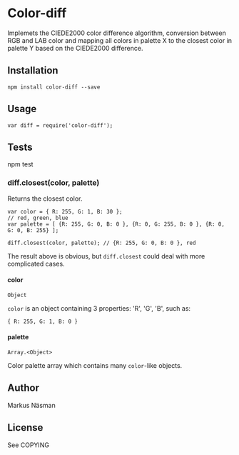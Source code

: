 # Color-diff
Implemets the CIEDE2000 color difference algorithm, conversion between RGB and LAB color and mapping all colors in palette X to the closest color in palette Y based on the CIEDE2000 difference.

## Installation

	npm install color-diff --save
	
## Usage
	
	var diff = require('color-diff');

## Tests

  npm test

### diff.closest(color, palette)

Returns the closest color.

	var color = { R: 255, G: 1, B: 30 };
	// red, green, blue
	var palette = [ {R: 255, G: 0, B: 0 }, {R: 0, G: 255, B: 0 }, {R: 0, G: 0, B: 255} ];
	
	diff.closest(color, palette); // {R: 255, G: 0, B: 0 }, red
	
The result above is obvious, but `diff.closest` could deal with more complicated cases.

#### color
`Object`

`color` is an object containing 3 properties: 'R', 'G', 'B', such as:
	
	{ R: 255, G: 1, B: 0 }
	

#### palette

`Array.<Object>`

Color palette array which contains many `color`-like objects.


## Author
Markus Näsman

## License
See COPYING
